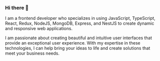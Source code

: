 ### Hi there 👋

 I am a frontend developer who specializes in using JavaScript, TypeScript, React, Redux, NodeJS, MongoDB, Express, and NestJS to create dynamic and responsive web applications.

I am passionate about creating beautiful and intuitive user interfaces that provide an exceptional user experience. With my expertise in these technologies, I can help bring your ideas to life and create solutions that meet your business needs.

<!--
**EGNKupava/EGNKupava** is a ✨ _special_ ✨ repository because its `README.md` (this file) appears on your GitHub profile.

Here are some ideas to get you started:

- 🔭 I’m currently working on ...
- 🌱 I’m currently learning ...
- 👯 I’m looking to collaborate on ...
- 🤔 I’m looking for help with ...
- 💬 Ask me about ...
- 📫 How to reach me: ...
- 😄 Pronouns: ...
- ⚡ Fun fact: ...
-->
